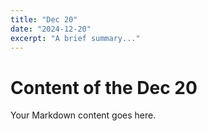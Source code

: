 ```yaml
---
title: "Dec 20"
date: "2024-12-20"
excerpt: "A brief summary..."
---
```


# Content of the Dec 20

Your Markdown content goes here.